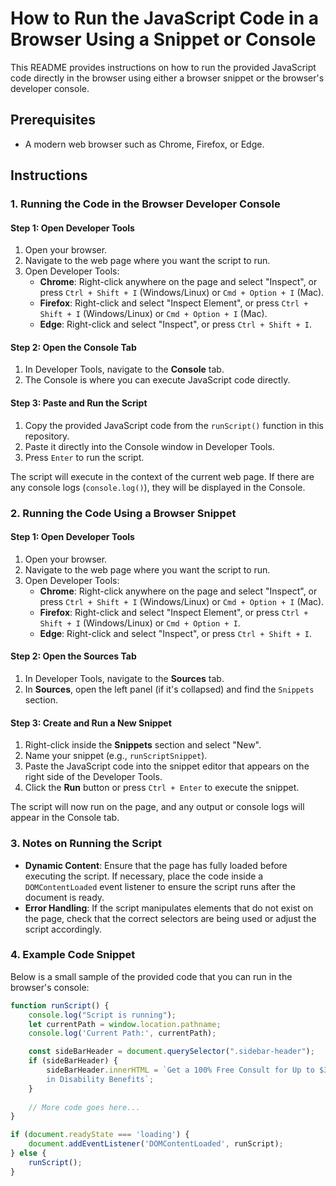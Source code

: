# How to Run the JavaScript Code in a Browser Using a Snippet or Console

This README provides instructions on how to run the provided JavaScript code directly in the browser using either a browser snippet or the browser's developer console.

## Prerequisites

- A modern web browser such as Chrome, Firefox, or Edge.

## Instructions

### 1. Running the Code in the Browser Developer Console

#### Step 1: Open Developer Tools

1. Open your browser.
2. Navigate to the web page where you want the script to run.
3. Open Developer Tools:
    - **Chrome**: Right-click anywhere on the page and select "Inspect", or press `Ctrl + Shift + I` (Windows/Linux) or `Cmd + Option + I` (Mac).
    - **Firefox**: Right-click and select "Inspect Element", or press `Ctrl + Shift + I` (Windows/Linux) or `Cmd + Option + I` (Mac).
    - **Edge**: Right-click and select "Inspect", or press `Ctrl + Shift + I`.

#### Step 2: Open the Console Tab

1. In Developer Tools, navigate to the **Console** tab.
2. The Console is where you can execute JavaScript code directly.

#### Step 3: Paste and Run the Script

1. Copy the provided JavaScript code from the `runScript()` function in this repository.
2. Paste it directly into the Console window in Developer Tools.
3. Press `Enter` to run the script.

The script will execute in the context of the current web page. If there are any console logs (`console.log()`), they will be displayed in the Console.

### 2. Running the Code Using a Browser Snippet

#### Step 1: Open Developer Tools

1. Open your browser.
2. Navigate to the web page where you want the script to run.
3. Open Developer Tools:
    - **Chrome**: Right-click anywhere on the page and select "Inspect", or press `Ctrl + Shift + I` (Windows/Linux) or `Cmd + Option + I` (Mac).
    - **Firefox**: Right-click and select "Inspect Element", or press `Ctrl + Shift + I` (Windows/Linux) or `Cmd + Option + I`.
    - **Edge**: Right-click and select "Inspect", or press `Ctrl + Shift + I`.

#### Step 2: Open the Sources Tab

1. In Developer Tools, navigate to the **Sources** tab.
2. In **Sources**, open the left panel (if it's collapsed) and find the `Snippets` section.

#### Step 3: Create and Run a New Snippet

1. Right-click inside the **Snippets** section and select "New".
2. Name your snippet (e.g., `runScriptSnippet`).
3. Paste the JavaScript code into the snippet editor that appears on the right side of the Developer Tools.
4. Click the **Run** button or press `Ctrl + Enter` to execute the snippet.

The script will now run on the page, and any output or console logs will appear in the Console tab.

### 3. Notes on Running the Script

- **Dynamic Content**: Ensure that the page has fully loaded before executing the script. If necessary, place the code inside a `DOMContentLoaded` event listener to ensure the script runs after the document is ready.
- **Error Handling**: If the script manipulates elements that do not exist on the page, check that the correct selectors are being used or adjust the script accordingly.

### 4. Example Code Snippet

Below is a small sample of the provided code that you can run in the browser's console:

```javascript
function runScript() {
    console.log("Script is running");
    let currentPath = window.location.pathname;
    console.log('Current Path:', currentPath);

    const sideBarHeader = document.querySelector(".sidebar-header");
    if (sideBarHeader) {
        sideBarHeader.innerHTML = `Get a 100% Free Consult for Up to $3,822/Month
        in Disability Benefits`;
    }
    
    // More code goes here...
}

if (document.readyState === 'loading') {
    document.addEventListener('DOMContentLoaded', runScript);
} else {
    runScript();
}
